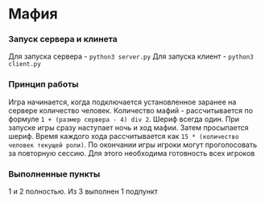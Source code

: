 # Мафия


### Запуск сервера и клинета

Для запуска сервера - `python3 server.py`
Для запуска клиент - `python3 client.py`


### Принцип работы
Игра начинается, когда подключается установленное заранее на сервере количество человек. 
Количество мафий - рассчитывается по формуле `1 + (размер сервера - 4) div 2`. Шериф всегда один.
При запуске игры сразу наступает ночь и ход мафии. Затем просыпается шериф. Время каждого хода рассчитывается
как `15 * (количество человек текущей роли)`. По окончании игры игроки могут проголосовать за повторную сессию. 
Для этого необходима готовность всех игроков

### Выполненные пункты
1 и 2 полностью. Из 3 выполнен 1 подпункт
